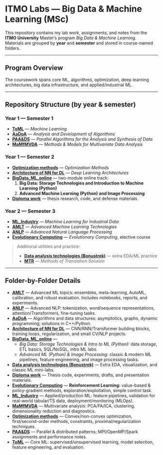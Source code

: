 # ITMO Labs — Big Data & Machine Learning (MSc)

This repository contains my lab work, assignments, and notes from the **ITMO University** Master’s program *Big Data & Machine Learning*.  
Materials are grouped by **year** and **semester** and stored in course-named folders.

---

## Program Overview
The coursework spans core ML, algorithms, optimization, deep learning architectures, big data infrastructure, and applied/industrial ML.

---

## Repository Structure (by year & semester)

### Year 1 — Semester 1
- **[ToML](./ToML/)** — *Machine Learning*
- **[AaDoA](./AaDoA/)** — *Analysis and Development of Algorithms*
- **[PAA&DS](./PAA%26DS/)** — *Parallel Algorithms for the Analysis and Synthesis of Data*
- **[MaMfMVDA](./MaMfMVDA/)** — *Methods & Models for Multivariate Data Analysis*

### Year 1 — Semester 2
- **[Optimization methods](./Optimization%20methods/)** — *Optimization Methods*
- **[Architecture of NN for DL](./Architecture%20of%20NN%20for%20DL/)** — *Deep Learning Architectures*
- **[BigData_ML_online](./BigData_ML_online/)** — two-module online track:  
  1) **Big Data: Storage Technologies and Introduction to Machine Learning (Python)**  
  2) **Advanced Machine Learning (Python) and Image Processing**
- **[Diploma work](./Diploma%20work/)** — thesis research, code, and defense materials

### Year 2 — Semester 3
- **[ML_Industry](./ML_Industry/)** — *Machine Learning for Industrial Data*
- **[AMLT](./AMLT/)** — *Advanced Machine Learning Technologies*
- **[ANLP](./ANLP/)** — *Advanced Natural Language Processing*
- **[Evolutionary Computing](./Evolutionary%20Computing/)** — *Evolutionary Computing*, elective course


> Additional utilities and practice:
> - **[Data analysis technologies (Bonustrek)](./Data%20analysis%20technologies%20%28Bonustrek%29/)** — extra EDA/ML practice  
> - **[MTR](./MTR/)** — *Methods of Translation Solution*

---

## Folder-by-Folder Details

- **[AMLT](./AMLT/)** — Advanced ML topics: ensembles, meta-learning, AutoML, calibration, and robust evaluation. Includes notebooks, reports, and experiments.
- **[ANLP](./ANLP/)** — Advanced NLP: tokenization, word/sequence representations, attention/Transformers, fine-tuning tasks.
- **[AaDoA](./AaDoA/)** — Algorithms and data structures: asymptotics, graphs, dynamic programming; solutions in C++/Python.
- **[Architecture of NN for DL](./Architecture%20of%20NN%20for%20DL/)** — CNN/RNN/Transformer building blocks, training loops, regularization, and small CV/NLP projects.
- **[BigData_ML_online](./BigData_ML_online/)** —  
  - *Big Data: Storage Technologies & Intro to ML (Python):* data storage, ETL basics, SQL/NoSQL, intro ML labs.  
  - *Advanced ML (Python) & Image Processing:* classic & modern ML pipelines, feature engineering, and image processing tasks.
- **[Data analysis technologies (Bonustrek)](./Data%20analysis%20technologies%20%28Bonustrek%29/)** — Extra EDA, visualization, and classic ML mini-labs.
- **[Diploma work](./Diploma%20work/)** — Thesis code, experiments, drafts, and presentation materials.
- **[Evolutionary Computing](./Evolutionary%20Computing/)** — **Reinforcement Learning:** value-based & policy-gradient methods, exploration/exploitation, simple control task.
- **[ML_Industry](./ML_Industry/)** — Applied/production ML: feature pipelines, validation for real-world tabular/TS data, deployment/monitoring (MLOps).
- **[MaMfMVDA](./MaMfMVDA/)** — Multivariate analysis: PCA/FA/ICA, clustering, dimensionality reduction and diagnostics.
- **[Optimization methods](./Optimization%20methods/)** — Convex/non-convex optimization, first/second-order methods, constraints, proximal/regularization techniques.
- **[PAA&DS](./PAA%26DS/)** — Parallel & distributed patterns; MPI/OpenMP/Spark assignments and performance notes.
- **[ToML](./ToML/)** — Core ML: supervised/unsupervised learning, model selection, feature engineering, and evaluation.
